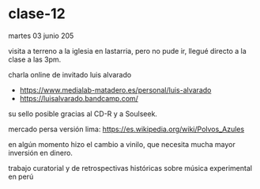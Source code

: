 # clase-12

martes 03 junio 205

visita a terreno a la iglesia en lastarria, pero no pude ir, llegué directo a la clase a las 3pm.

charla online de invitado luis alvarado

* <https://www.medialab-matadero.es/personal/luis-alvarado>
* <https://luisalvarado.bandcamp.com/>

su sello posible gracias al CD-R y a Soulseek.

mercado persa versión lima: <https://es.wikipedia.org/wiki/Polvos_Azules>

en algún momento hizo el cambio a vinilo, que necesita mucha mayor inversión en dinero.

trabajo curatorial y de retrospectivas históricas sobre música experimental en perú
